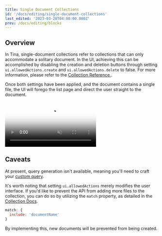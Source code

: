 ```yaml
---
title: Single Document Collections
id: '/docs/editing/single-document-collections'
last_edited: '2023-03-28T04:00:00.000Z'
prev: /docs/editing/blocks
---
```


## Overview

In Tina, single-document collections refer to collections that can only accommodate a solitary document. In the UI, achieving this can be accomplished by disabling the creation and deletion buttons through setting `ui.allowedActions.create` and `ui.allowedActions.delete` to false. For more information, please refer to the [Collection Reference ](/docs/reference/collections/ 'Collection reference').

Once both settings have been applied, and the document contains a single file, the UI will forego the list page and direct the user straight to the document.

<video
className="video"
autoPlay="true"
loop
muted
playsInline
src="https://res.cloudinary.com/forestry-demo/video/upload/q_100,h_584/e_accelerate:-20/tina-io/docs/extending-tina/Single_Collection_Demo.webm"
poster="https://res.cloudinary.com/forestry-demo/video/upload/so_0/tina-io/docs/extending-tina/Single_Collection_Demo.jpg" >

<source
  src="https://res.cloudinary.com/forestry-demo/video/upload/q_100,h_584/e_accelerate:-20/tina-io/docs/extending-tina/Single_Collection_Demo.webm"
  type="video/webm"
/>
<source
  src="https://res.cloudinary.com/forestry-demo/video/upload/q_80,h_584/e_accelerate:-20/tina-io/docs/extending-tina/Single_Collection_Demo.mp4"
  type="video/mp4"
/>
<source
  src="https://res.cloudinary.com/forestry-demo/video/upload/q_100,h_584/e_accelerate:-20/tina-io/docs/extending-tina/Single_Collection_Demo.mov"
  type="video/mov"
/>
</video>

## Caveats

At present, query generation isn't available, meaning you'll need to craft your [custom query](/docs/data-fetching/custom-queries/ 'Custom Query Docs').

It's worth noting that setting `ui.allowedActions` merely modifies the user interface. If you'd like to prevent the API from adding more files to the collection, you can do so by utilizing the `match` property, as detailed in the [Collection Docs](/docs/reference/collections/#matchinclude).

```javascript
match: {
  include: 'documentName'
}
```

By implementing this, new documents will be prevented from being created.
